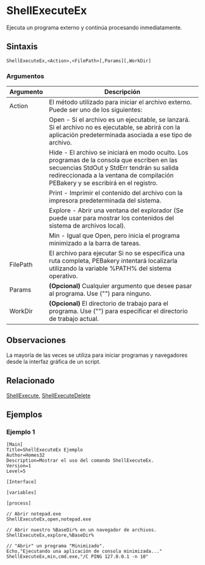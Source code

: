 # ShellExecuteEx

Ejecuta un programa externo y continúa procesando inmediatamente.

## Sintaxis

```pebakery
ShellExecuteEx,<Action>,<FilePath>[,Params][,WorkDir]
```

### Argumentos

| Argumento | Descripción |
| --- | --- |
| Action | El método utilizado para iniciar el archivo externo. Puede ser uno de los siguientes: |
|| Open - Si el archivo es un ejecutable, se lanzará. Si el archivo no es ejecutable, se abrirá con la aplicación predeterminada asociada a ese tipo de archivo.  |
|| Hide - El archivo se iniciará en modo oculto. Los programas de la consola que escriben en las secuencias StdOut y StdErr tendrán su salida redireccionada a la ventana de compilación PEBakery y se escribirá en el registro. |
|| Print - Imprimir el contenido del archivo con la impresora predeterminada del sistema. |
|| Explore - Abrir una ventana del explorador (Se puede usar para mostrar los contenidos del sistema de archivos local). |
|| Min - Igual que Open, pero inicia el programa minimizado a la barra de tareas. |
| FilePath | El archivo para ejecutar Si no se especifica una ruta completa, PEBakery intentará localizarla utilizando la variable %PATH% del sistema operativo. |
| Params | **(Opcional)** Cualquier argumento que desee pasar al programa. Use ("") para ninguno. |
| WorkDir | **(Opcional)** El directorio de trabajo para el programa. Use ("") para especificar el directorio de trabajo actual. |

## Observaciones

La mayoría de las veces se utiliza para iniciar programas y navegadores desde la interfaz gráfica de un script.

## Relacionado

[ShellExecute](./ShellExecute.md), [ShellExecuteDelete](./ShellExecuteDelete.md)

## Ejemplos

### Ejemplo 1

```pebakery
[Main]
Title=ShellExecuteEx Ejemplo
Author=Homes32
Description=Mostrar el uso del comando ShellExecuteEx.
Version=1
Level=5

[Interface]

[variables]

[process]

// Abrir notepad.exe
ShellExecuteEx,open,notepad.exe

// Abrir nuestro %BaseDir% en un navegador de archivos.
ShellExecuteEx,explore,%BaseDir%

// "Abrir" un programa "Minimizado".
Echo,"Ejecutando una aplicación de consola minimizada..."
ShellExecuteEx,min,cmd.exe,"/C PING 127.0.0.1 -n 10"
```
